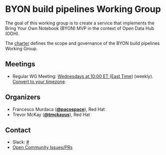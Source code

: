 <!---
This is an autogenerated file!

Please do not edit this file directly, but instead make changes to the
sigs.yaml file in the project root.

This file is part of https://github.com/open-services-group/community

To understand how this file is generated, see https://git.k8s.io/community/generator/README.md
--->
# BYON build pipelines Working Group

The goal of this working group is to create a service that implements the Bring Your Own Notebook (BYON) MVP in the context of Open Data Hub (ODH).

The [charter](charter.md) defines the scope and governance of the BYON build pipelines Working Group.

## Meetings
* Regular WG Meeting: [Wednesdays at 10:00 ET (East Time)](meet.google.com/qkt-yacp-wzm) (weekly). [Convert to your timezone](http://www.thetimezoneconverter.com/?t=10:00&tz=ET%20%28East%20Time%29).

## Organizers

* Francesco Murdaca (**[@pacospace](https://github.com/pacospace)**), Red Hat
* Trevor McKay (**[@tmckayus](https://github.com/tmckayus)**), Red Hat

## Contact
- Slack: [#](https://kubernetes.slack.com/messages/)
- [Open Community Issues/PRs](https://github.com/open-services-group/community/labels/wg%2Fbyon-build-pipelines)
<!-- BEGIN CUSTOM CONTENT -->

<!-- END CUSTOM CONTENT -->
